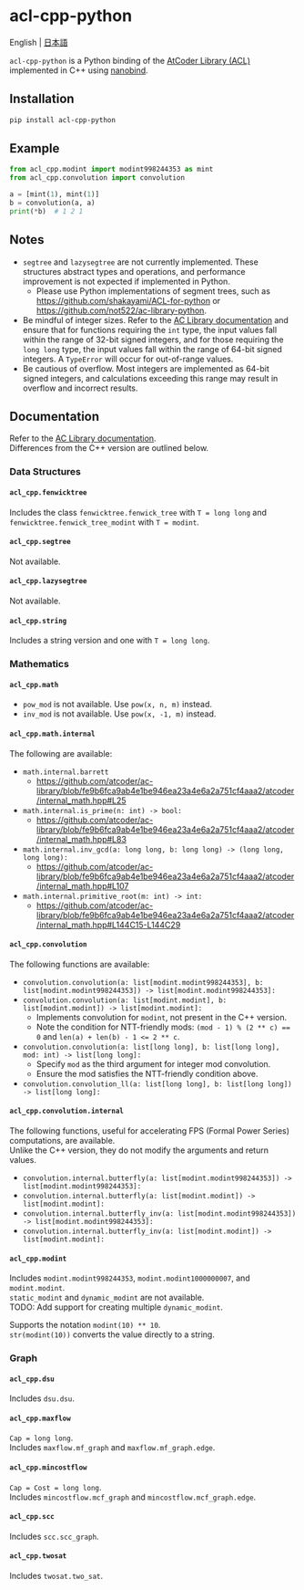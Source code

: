 # acl-cpp-python

English | [日本語](https://github.com/tatyam-prime/acl-cpp-python/blob/main/README_ja.md)

`acl-cpp-python` is a Python binding of the [AtCoder Library (ACL)](https://github.com/atcoder/ac-library) implemented in C++ using [nanobind](https://github.com/wjakob/nanobind).

## Installation

```bash
pip install acl-cpp-python
```

## Example

```python
from acl_cpp.modint import modint998244353 as mint
from acl_cpp.convolution import convolution

a = [mint(1), mint(1)]
b = convolution(a, a)
print(*b)  # 1 2 1
```

## Notes

- `segtree` and `lazysegtree` are not currently implemented. These structures abstract types and operations, and performance improvement is not expected if implemented in Python.
    - Please use Python implementations of segment trees, such as <https://github.com/shakayami/ACL-for-python> or <https://github.com/not522/ac-library-python>.
- Be mindful of integer sizes. Refer to the [AC Library documentation](https://atcoder.github.io/ac-library/production/document_ja/) and ensure that for functions requiring the `int` type, the input values fall within the range of 32-bit signed integers, and for those requiring the `long long` type, the input values fall within the range of 64-bit signed integers. A `TypeError` will occur for out-of-range values.
- Be cautious of overflow. Most integers are implemented as 64-bit signed integers, and calculations exceeding this range may result in overflow and incorrect results.

## Documentation

Refer to the [AC Library documentation](https://atcoder.github.io/ac-library/production/document_ja/).  
Differences from the C++ version are outlined below.

### Data Structures

#### `acl_cpp.fenwicktree`

Includes the class `fenwicktree.fenwick_tree` with `T = long long` and `fenwicktree.fenwick_tree_modint` with `T = modint`.

#### `acl_cpp.segtree`

Not available.

#### `acl_cpp.lazysegtree`

Not available.

#### `acl_cpp.string`

Includes a string version and one with `T = long long`.

### Mathematics

#### `acl_cpp.math`

- `pow_mod` is not available. Use `pow(x, n, m)` instead.
- `inv_mod` is not available. Use `pow(x, -1, m)` instead.

#### `acl_cpp.math.internal`

The following are available:

- `math.internal.barrett`  
    - <https://github.com/atcoder/ac-library/blob/fe9b6fca9ab4e1be946ea23a4e6a2a751cf4aaa2/atcoder/internal_math.hpp#L25>
- `math.internal.is_prime(n: int) -> bool:`  
    - <https://github.com/atcoder/ac-library/blob/fe9b6fca9ab4e1be946ea23a4e6a2a751cf4aaa2/atcoder/internal_math.hpp#L83>
- `math.internal.inv_gcd(a: long long, b: long long) -> (long long, long long):`  
    - <https://github.com/atcoder/ac-library/blob/fe9b6fca9ab4e1be946ea23a4e6a2a751cf4aaa2/atcoder/internal_math.hpp#L107>
- `math.internal.primitive_root(m: int) -> int:`  
    - <https://github.com/atcoder/ac-library/blob/fe9b6fca9ab4e1be946ea23a4e6a2a751cf4aaa2/atcoder/internal_math.hpp#L144C15-L144C29>

#### `acl_cpp.convolution`

The following functions are available:

- `convolution.convolution(a: list[modint.modint998244353], b: list[modint.modint998244353]) -> list[modint.modint998244353]:`
- `convolution.convolution(a: list[modint.modint], b: list[modint.modint]) -> list[modint.modint]:`
    - Implements convolution for `modint`, not present in the C++ version.
    - Note the condition for NTT-friendly mods: `(mod - 1) % (2 ** c) == 0` and `len(a) + len(b) - 1 <= 2 ** c`.
- `convolution.convolution(a: list[long long], b: list[long long], mod: int) -> list[long long]:`
    - Specify `mod` as the third argument for integer mod convolution.
    - Ensure the mod satisfies the NTT-friendly condition above.
- `convolution.convolution_ll(a: list[long long], b: list[long long]) -> list[long long]:`

#### `acl_cpp.convolution.internal`

The following functions, useful for accelerating FPS (Formal Power Series) computations, are available.  
Unlike the C++ version, they do not modify the arguments and return values.

- `convolution.internal.butterfly(a: list[modint.modint998244353]) -> list[modint.modint998244353]:`
- `convolution.internal.butterfly(a: list[modint.modint]) -> list[modint.modint]:`
- `convolution.internal.butterfly_inv(a: list[modint.modint998244353]) -> list[modint.modint998244353]:`
- `convolution.internal.butterfly_inv(a: list[modint.modint]) -> list[modint.modint]:`

#### `acl_cpp.modint`

Includes `modint.modint998244353`, `modint.modint1000000007`, and `modint.modint`.  
`static_modint` and `dynamic_modint` are not available.  
TODO: Add support for creating multiple `dynamic_modint`.

Supports the notation `modint(10) ** 10`.  
`str(modint(10))` converts the value directly to a string.

### Graph

#### `acl_cpp.dsu`

Includes `dsu.dsu`.

#### `acl_cpp.maxflow`

`Cap = long long`.  
Includes `maxflow.mf_graph` and `maxflow.mf_graph.edge`.

#### `acl_cpp.mincostflow`

`Cap = Cost = long long`.  
Includes `mincostflow.mcf_graph` and `mincostflow.mcf_graph.edge`.

#### `acl_cpp.scc`

Includes `scc.scc_graph`.

#### `acl_cpp.twosat`

Includes `twosat.two_sat`.
